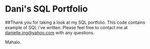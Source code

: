 # Dani's SQL Portfolio

##Thank you for taking a look at my SQL portfolio. This code contains example of SQL i've written. Please feel free to contact me at danielle.ing@yahoo.com with any questions.

Mahalo.
